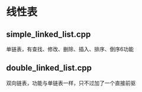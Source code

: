 # 线性表
## simple_linked_list.cpp
单链表，有查找、修改、删除、插入、排序、倒序6功能
## double_linked_list.cpp
双向链表，功能与单链表一样，只不过加了一个直接前驱
